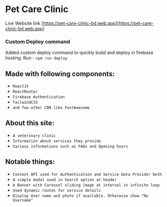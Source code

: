 # Pet Care Clinic
Live Website link [https://pet-care-clinic-bd.web.app](https://pet-care-clinic-bd.web.app)
### Custom Deploy command
Added custom deploy command to quickly build and deploy in firebase hosting. Run -
`npm run deploy`


## Made with following components:
- `ReactJS`
- `ReactRouter`
- `Firebase Authentication`
- `TailwindCSS`
- `and few other CDN like FontAwesome` 

## About this site:
- `A veterinary clinic`
- `Information about services they provide`
- `Various informations such as FAQs and Opening hours`

## Notable things:
- `Context API used for Authentication and Service Data Provider both`
- `A simple modal used in Search option at header`
- `A Banner with Carousel sliding image at interval in infinite loop`
- `Used dynamic routes for service details`
- `Display User name and photo if available. Otherwise show "No Username"`
